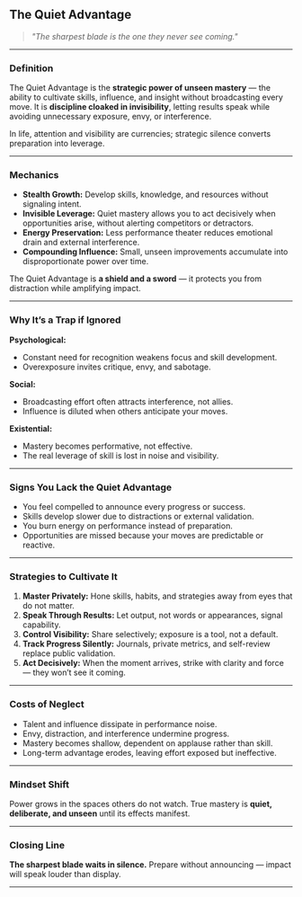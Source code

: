 ## **The Quiet Advantage**

> *"The sharpest blade is the one they never see coming."*

---

### **Definition**

The Quiet Advantage is the **strategic power of unseen mastery** — the ability to cultivate skills, influence, and insight without broadcasting every move.
It is **discipline cloaked in invisibility**, letting results speak while avoiding unnecessary exposure, envy, or interference.

In life, attention and visibility are currencies; strategic silence converts preparation into leverage.

---

### **Mechanics**

* **Stealth Growth:** Develop skills, knowledge, and resources without signaling intent.
* **Invisible Leverage:** Quiet mastery allows you to act decisively when opportunities arise, without alerting competitors or detractors.
* **Energy Preservation:** Less performance theater reduces emotional drain and external interference.
* **Compounding Influence:** Small, unseen improvements accumulate into disproportionate power over time.

The Quiet Advantage is **a shield and a sword** — it protects you from distraction while amplifying impact.

---

### **Why It’s a Trap if Ignored**

**Psychological:**

* Constant need for recognition weakens focus and skill development.
* Overexposure invites critique, envy, and sabotage.

**Social:**

* Broadcasting effort often attracts interference, not allies.
* Influence is diluted when others anticipate your moves.

**Existential:**

* Mastery becomes performative, not effective.
* The real leverage of skill is lost in noise and visibility.

---

### **Signs You Lack the Quiet Advantage**

* You feel compelled to announce every progress or success.
* Skills develop slower due to distractions or external validation.
* You burn energy on performance instead of preparation.
* Opportunities are missed because your moves are predictable or reactive.

---

### **Strategies to Cultivate It**

1. **Master Privately:** Hone skills, habits, and strategies away from eyes that do not matter.
2. **Speak Through Results:** Let output, not words or appearances, signal capability.
3. **Control Visibility:** Share selectively; exposure is a tool, not a default.
4. **Track Progress Silently:** Journals, private metrics, and self-review replace public validation.
5. **Act Decisively:** When the moment arrives, strike with clarity and force — they won’t see it coming.

---

### **Costs of Neglect**

* Talent and influence dissipate in performance noise.
* Envy, distraction, and interference undermine progress.
* Mastery becomes shallow, dependent on applause rather than skill.
* Long-term advantage erodes, leaving effort exposed but ineffective.

---

### **Mindset Shift**

Power grows in the spaces others do not watch.
True mastery is **quiet, deliberate, and unseen** until its effects manifest.

---

### **Closing Line**

**The sharpest blade waits in silence.**
Prepare without announcing — impact will speak louder than display.

---
